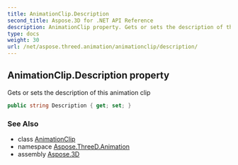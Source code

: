 ```yaml
---
title: AnimationClip.Description
second_title: Aspose.3D for .NET API Reference
description: AnimationClip property. Gets or sets the description of this animation clip
type: docs
weight: 30
url: /net/aspose.threed.animation/animationclip/description/
---
```

## AnimationClip.Description property

Gets or sets the description of this animation clip

```csharp
public string Description { get; set; }
```

### See Also

* class [AnimationClip](../)
* namespace [Aspose.ThreeD.Animation](../../../aspose.threed.animation/)
* assembly [Aspose.3D](../../../)


